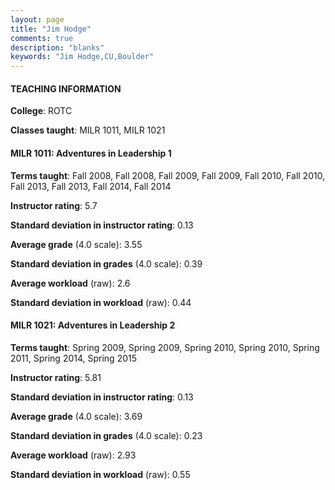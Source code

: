 ```yaml
---
layout: page
title: "Jim Hodge" 
comments: true
description: "blanks"
keywords: "Jim Hodge,CU,Boulder"
---
```

<head>
<script src="https://ajax.googleapis.com/ajax/libs/jquery/2.1.3/jquery.min.js"></script>
<script src="https://dl.dropboxusercontent.com/s/pc42nxpaw1ea4o9/highcharts.js?dl=0"></script>
<!-- <script src="../assets/js/highcharts.js"></script> -->
<style type="text/css">@font-face {
	font-family: "Bebas Neue";
	src: url(https://www.filehosting.org/file/details/544349/BebasNeue Regular.otf) format("opentype");
	}
	h1.Bebas { 
		font-family: "Bebas Neue", Verdana, Tahoma;
	}
</style>
</head>
	   
#### TEACHING INFORMATION

**College**: ROTC

**Classes taught**: MILR 1011, MILR 1021

#### MILR 1011: Adventures in Leadership 1

**Terms taught**: Fall 2008, Fall 2008, Fall 2009, Fall 2009, Fall 2010, Fall 2010, Fall 2013, Fall 2013, Fall 2014, Fall 2014

**Instructor rating**: 5.7

**Standard deviation in instructor rating**: 0.13

**Average grade** (4.0 scale): 3.55

**Standard deviation in grades** (4.0 scale): 0.39

**Average workload** (raw): 2.6

**Standard deviation in workload** (raw): 0.44

#### MILR 1021: Adventures in Leadership 2

**Terms taught**: Spring 2009, Spring 2009, Spring 2010, Spring 2010, Spring 2011, Spring 2014, Spring 2015

**Instructor rating**: 5.81

**Standard deviation in instructor rating**: 0.13

**Average grade** (4.0 scale): 3.69

**Standard deviation in grades** (4.0 scale): 0.23

**Average workload** (raw): 2.93

**Standard deviation in workload** (raw): 0.55

